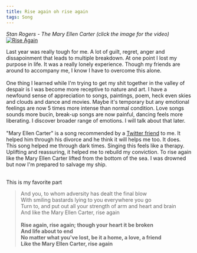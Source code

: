 ```yaml
---
title: Rise again oh rise again
tags: Song
---
```


_Stan Rogers - The Mary Ellen Carter (click the image for the video)_<br/>
[![Rise Again](http://img.youtube.com/vi/Fhop5VuLDIQ/0.jpg)](http://www.youtube.com/watch?v=Fhop5VuLDIQ)

Last year was really tough for me. A lot of guilt, regret, anger and dissapoinment that leads to multiple breakdown. At one point I lost my purpose in life. It was a really lonely experience. Though my friends are around to accompany me, I know I have to overcome this alone.<br/>
<br/>
One thing I learned while I'm trying to get my shit together in the valley of despair is I was become more receptive to nature and art. I have a newfound sense of appreciation to songs, paintings, poem, heck even skies and clouds and dance and movies. Maybe it's temporary but any emotional feelings are now 5 times more intense than normal condition. Love songs sounds more bucin, break-up songs are now painful, dancing feels more liberating. I discover broader range of emotions. I will talk about that later.
<br/><br/>
"Mary Ellen Carter" is a song recommended by a [Twitter friend](https://twitter.com/eigenrobot/status/1342349539068452865?s=20) to me. It helped him through his divorce and he think it will helps me too. It does. This song helped me through dark times. Singing this feels like a therapy. Uplifting and reassuring, it helped me to rebuild my conviction. To rise again like the Mary Ellen Carter lifted from the bottom of the sea. I was drowned but now I'm prepared to salvage my ship.
<br/><br/>

This is my favorite part

>And you, to whom adversity has dealt the final blow<br/>
With smiling bastards lying to you everywhere you go<br/>
Turn to, and put out all your strength of arm and heart and brain<br/>
And like the Mary Ellen Carter, rise again<br/><br/>
>**Rise again, rise again; though your heart it be broken<br/>
And life about to end<br/>
No matter what you've lost, be it a home, a love, a friend<br/>
Like the Mary Ellen Carter, rise again**<br/>
